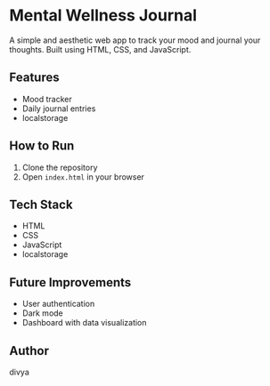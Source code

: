 # Mental Wellness Journal 

A simple and aesthetic web app to track your mood and journal your thoughts. Built using HTML, CSS, and JavaScript.

## Features
- Mood tracker
- Daily journal entries
- localstorage

## How to Run
1. Clone the repository
2. Open `index.html` in your browser

## Tech Stack
- HTML
- CSS
- JavaScript
- localstorage

## Future Improvements
- User authentication
- Dark mode
- Dashboard with data visualization

## Author
divya
